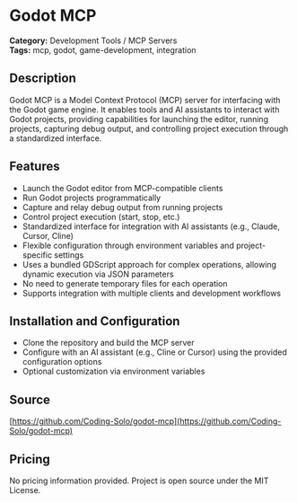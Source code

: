 # Godot MCP

**Category:** Development Tools / MCP Servers  
**Tags:** mcp, godot, game-development, integration

## Description
Godot MCP is a Model Context Protocol (MCP) server for interfacing with the Godot game engine. It enables tools and AI assistants to interact with Godot projects, providing capabilities for launching the editor, running projects, capturing debug output, and controlling project execution through a standardized interface.

## Features
- Launch the Godot editor from MCP-compatible clients
- Run Godot projects programmatically
- Capture and relay debug output from running projects
- Control project execution (start, stop, etc.)
- Standardized interface for integration with AI assistants (e.g., Claude, Cursor, Cline)
- Flexible configuration through environment variables and project-specific settings
- Uses a bundled GDScript approach for complex operations, allowing dynamic execution via JSON parameters
- No need to generate temporary files for each operation
- Supports integration with multiple clients and development workflows

## Installation and Configuration
- Clone the repository and build the MCP server
- Configure with an AI assistant (e.g., Cline or Cursor) using the provided configuration options
- Optional customization via environment variables

## Source
[https://github.com/Coding-Solo/godot-mcp](https://github.com/Coding-Solo/godot-mcp)

## Pricing
No pricing information provided. Project is open source under the MIT License.